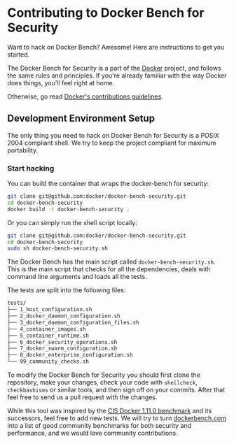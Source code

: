# Contributing to Docker Bench for Security

Want to hack on Docker Bench? Awesome! Here are instructions to get you
started.

The Docker Bench for Security is a part of the [Docker](https://www.docker.com)
project, and follows the same rules and principles. If you're already familiar
with the way Docker does things, you'll feel right at home.

Otherwise, go read
[Docker's contributions guidelines](https://github.com/docker/docker/blob/master/CONTRIBUTING.md).

## Development Environment Setup

The only thing you need to hack on Docker Bench for Security is a POSIX 2004
compliant shell. We try to keep the project compliant for maximum portability.

### Start hacking

You can build the container that wraps the docker-bench for security:

```sh
git clone git@github.com:docker/docker-bench-security.git
cd docker-bench-security
docker build -t docker-bench-security .
```

Or you can simply run the shell script locally:

```sh
git clone git@github.com:docker/docker-bench-security.git
cd docker-bench-security
sudo sh docker-bench-security.sh
```

The Docker Bench has the main script called `docker-bench-security.sh`.
This is the main script that checks for all the dependencies, deals with
command line arguments and loads all the tests.

The tests are split into the following files:

```sh
tests/
├── 1_host_configuration.sh
├── 2_docker_daemon_configuration.sh
├── 3_docker_daemon_configuration_files.sh
├── 4_container_images.sh
├── 5_container_runtime.sh
├── 6_docker_security_operations.sh
├── 7_docker_swarm_configuration.sh
├── 8_docker_enterprise_configuration.sh
└── 99_community_checks.sh
```

To modify the Docker Bench for Security you should first clone the repository,
make your changes, check your code with `shellcheck`, `checkbashisms` or similar
tools, and then sign off on your commits. After that feel free to send us a
pull request with the changes.

While this tool was inspired by the [CIS Docker 1.11.0 benchmark](https://www.cisecurity.org/benchmark/docker/)
and its successors, feel free to add new tests. We will try to turn
[dockerbench.com](https://dockerbench.com) into a list of good community
benchmarks for both security and performance, and we would love community
contributions.
